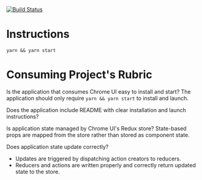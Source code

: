 [![Build Status](https://travis-ci.org/bnannier/chrome-ui.svg?branch=master)](https://travis-ci.org/bnannier/chrome-ui)  

# Instructions
```
yarn && yarn start
```

# Consuming Project's Rubric
Is the application that consumes Chrome UI easy to install and start?
The application should only require ```yarn && yarn start``` to install and launch.

Does the application include README with clear installation and launch instructions?

Is application state managed by Chrome UI's Redux store?
State-based props are mapped from the store rather than stored as component state.

Does application state update correctly?
- Updates are triggered by dispatching action creators to reducers.
- Reducers and actions are written properly and correctly return updated state to the store.
